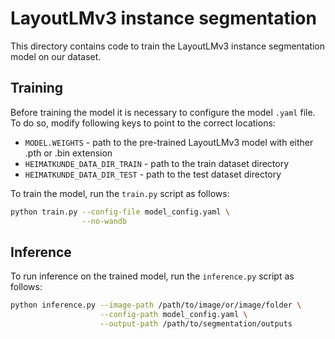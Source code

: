 # LayoutLMv3 instance segmentation

This directory contains code to train the LayoutLMv3 instance segmentation model on
our dataset.

## Training

Before training the model it is necessary to configure the model `.yaml` file. To do so,
modify following keys to point to the correct locations:

- `MODEL.WEIGHTS` - path to the pre-trained LayoutLMv3 model with either .pth or .bin extension
- `HEIMATKUNDE_DATA_DIR_TRAIN` - path to the train dataset directory
- `HEIMATKUNDE_DATA_DIR_TEST` - path to the test dataset directory

To train the model, run the `train.py` script as follows:

```zsh
python train.py --config-file model_config.yaml \
                --no-wandb
```

## Inference

To run inference on the trained model, run the `inference.py` script as follows:

```zsh
python inference.py --image-path /path/to/image/or/image/folder \
                    --config-path model_config.yaml \
                    --output-path /path/to/segmentation/outputs
```